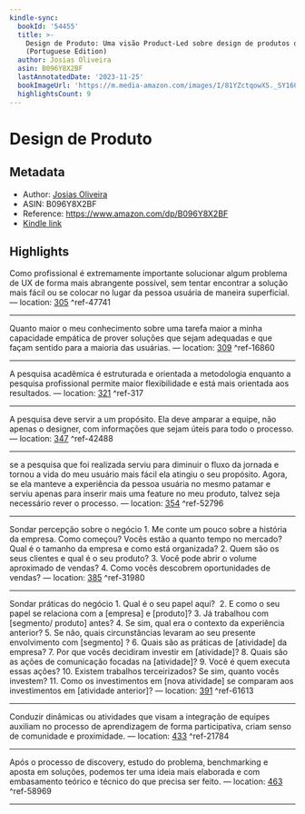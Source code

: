 ```yaml
---
kindle-sync:
  bookId: '54455'
  title: >-
    Design de Produto: Uma visão Product-Led sobre design de produtos digitais
    (Portuguese Edition)
  author: Josias Oliveira
  asin: B096Y8X2BF
  lastAnnotatedDate: '2023-11-25'
  bookImageUrl: 'https://m.media-amazon.com/images/I/81YZctqowXS._SY160.jpg'
  highlightsCount: 9
---
```

# Design de Produto
## Metadata
* Author: [Josias Oliveira](https://www.amazon.comundefined)
* ASIN: B096Y8X2BF
* Reference: https://www.amazon.com/dp/B096Y8X2BF
* [Kindle link](kindle://book?action=open&asin=B096Y8X2BF)

## Highlights
Como profissional é extremamente importante solucionar algum problema de UX de forma mais abrangente possível, sem tentar encontrar a solução mais fácil ou se colocar no lugar da pessoa usuária de maneira superficial. — location: [305](kindle://book?action=open&asin=B096Y8X2BF&location=305) ^ref-47741

---
Quanto maior o meu conhecimento sobre uma tarefa maior a minha capacidade empática de prover soluções que sejam adequadas e que façam sentido para a maioria das usuárias. — location: [309](kindle://book?action=open&asin=B096Y8X2BF&location=309) ^ref-16860

---
A pesquisa acadêmica é estruturada e orientada a metodologia enquanto a pesquisa profissional permite maior flexibilidade e está mais orientada aos resultados. — location: [321](kindle://book?action=open&asin=B096Y8X2BF&location=321) ^ref-317

---
A pesquisa deve servir a um propósito. Ela deve amparar a equipe, não apenas o designer, com informações que sejam úteis para todo o processo. — location: [347](kindle://book?action=open&asin=B096Y8X2BF&location=347) ^ref-42488

---
se a pesquisa que foi realizada serviu para diminuir o fluxo da jornada e tornou a vida do meu usuário mais fácil ela atingiu o seu propósito. Agora, se ela manteve a experiência da pessoa usuária no mesmo patamar e serviu apenas para inserir mais uma feature no meu produto, talvez seja necessário rever o processo. — location: [354](kindle://book?action=open&asin=B096Y8X2BF&location=354) ^ref-52796

---
Sondar percepção sobre o negócio 1. Me conte um pouco sobre a história da empresa. Como começou? Vocês estão a quanto tempo no mercado? Qual é o tamanho da empresa e como está organizada? 2. Quem são os seus clientes e qual é o seu produto? 3. Você pode abrir o volume aproximado de vendas? 4. Como vocês descobrem oportunidades de vendas? — location: [385](kindle://book?action=open&asin=B096Y8X2BF&location=385) ^ref-31980

---
Sondar práticas do negócio 1. Qual é o seu papel aqui?  2. E como o seu papel se relaciona com a [empresa] e [produto]? 3. Já trabalhou com [segmento/ produto] antes? 4. Se sim, qual era o contexto da experiência anterior? 5. Se não, quais circunstâncias levaram ao seu presente envolvimento com [segmento] ? 6. Quais são as práticas de [atividade] da empresa? 7. Por que vocês decidiram investir em [atividade]? 8. Quais são as ações de comunicação focadas na [atividade]? 9. Você é quem executa essas ações? 10. Existem trabalhos terceirizados? Se sim, quanto vocês investem? 11. Como os investimentos em [nova atividade] se comparam aos investimentos em [atividade anterior]? — location: [391](kindle://book?action=open&asin=B096Y8X2BF&location=391) ^ref-61613

---
Conduzir dinâmicas ou atividades que visam a integração de equipes auxiliam no processo de aprendizagem de forma participativa, criam senso de comunidade e proximidade. — location: [433](kindle://book?action=open&asin=B096Y8X2BF&location=433) ^ref-21784

---
Após o processo de discovery, estudo do problema, benchmarking e aposta em soluções, podemos ter uma ideia mais elaborada e com embasamento teórico e técnico do que precisa ser feito. — location: [463](kindle://book?action=open&asin=B096Y8X2BF&location=463) ^ref-58969

---
